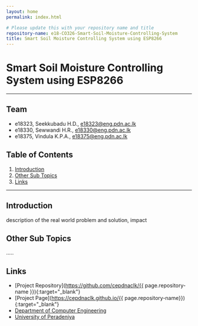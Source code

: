 ```yaml
---
layout: home
permalink: index.html

# Please update this with your repository name and title
repository-name: e18-CO326-Smart-Soil-Moisture-Controlling-System
title: Smart Soil Moisture Controlling System using ESP8266
---
```


[comment]: # "This is the standard layout for the project, but you can clean this and use your own template"

# Smart Soil Moisture Controlling System using ESP8266

---


## Team
-  e18323, Seekkubadu H.D., [e18323@eng.pdn.ac.lk](mailto:e18323@eng.pdn.ac.lk)
-  e18330, Sewwandi H.R., [e18330@eng.pdn.ac.lk](mailto:e18330@eng.pdn.ac.lk)
-  e18375, Vindula K.P.A., [e18375@eng.pdn.ac.lk](mailto:e18375@eng.pdn.ac.lk)

## Table of Contents
1. [Introduction](#introduction)
2. [Other Sub Topics](#other-sub-topics)
3. [Links](#links)

---

## Introduction

 description of the real world problem and solution, impact

## Other Sub Topics

.....

## Links

- [Project Repository](https://github.com/cepdnaclk/{{ page.repository-name }}){:target="_blank"}
- [Project Page](https://cepdnaclk.github.io/{{ page.repository-name}}){:target="_blank"}
- [Department of Computer Engineering](http://www.ce.pdn.ac.lk/)
- [University of Peradeniya](https://eng.pdn.ac.lk/)


[//]: # (Please refer this to learn more about Markdown syntax)
[//]: # (https://github.com/adam-p/markdown-here/wiki/Markdown-Cheatsheet)
